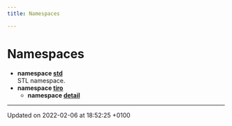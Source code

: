 ```yaml
---
title: Namespaces

---
```


# Namespaces




* **namespace [std](/docs/api/namespaces/namespacestd)** <br>STL namespace. 
* **namespace [tiro](/docs/api/namespaces/namespacetiro)** 
    * **namespace [detail](/docs/api/namespaces/namespacetiro_1_1detail)** 



-------------------------------

Updated on 2022-02-06 at 18:52:25 +0100
